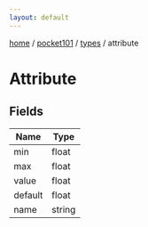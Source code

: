 ```yaml
---
layout: default
---
```


[home](/)  /  [pocket101](/protocol/pocket101)  /  [types](/protocol/pocket101/types)  /  attribute

# Attribute

## Fields

Name | Type
---|---
min | float
max | float
value | float
default | float
name | string

